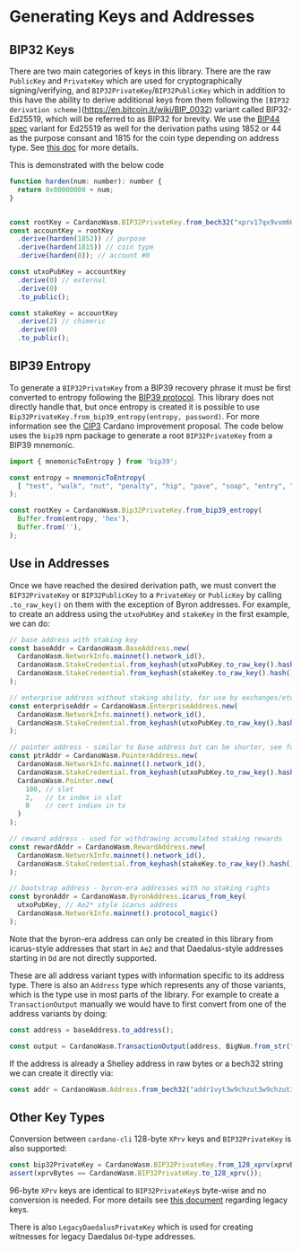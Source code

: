 # Generating Keys and Addresses

## BIP32 Keys

There are two main categories of keys in this library. There are the raw `PublicKey` and `PrivateKey` which are used for cryptographically signing/verifying, and `BIP32PrivateKey`/`BIP32PublicKey` which in addition to this have the ability to derive additional keys from them following the `[BIP32 derivation scheme]`(https://en.bitcoin.it/wiki/BIP_0032) variant called BIP32-Ed25519, which will be referred to as BIP32 for brevity. We use the [BIP44 spec](https://en.bitcoin.it/wiki/BIP_0044) variant for Ed25519 as well for the derivation paths using 1852 or 44 as the purpose consant and 1815 for the coin type depending on address type. See [this doc](https://github.com/input-output-hk/implementation-decisions/pull/18) for more details.

This is demonstrated with the below code
```javascript
function harden(num: number): number {
  return 0x80000000 + num;
}


const rootKey = CardanoWasm.BIP32PrivateKey.from_bech32("xprv17qx9vxm6060qjn5fgazfue9nwyf448w7upk60c3epln82vumg9r9kxzsud9uv5rfscxp382j2aku254zj3qfx9fx39t6hjwtmwq85uunsd8x0st3j66lzf5yn30hwq5n75zeuplepx8vxc502txx09ygjgx06n0p");
const accountKey = rootKey
  .derive(harden(1852)) // purpose
  .derive(harden(1815)) // coin type
  .derive(harden(0)); // account #0

const utxoPubKey = accountKey
  .derive(0) // external
  .derive(0)
  .to_public();

const stakeKey = accountKey
  .derive(2) // chimeric
  .derive(0)
  .to_public();
```

## BIP39 Entropy

To generate a `BIP32PrivateKey` from a BIP39 recovery phrase it must be first converted to entropy following the [BIP39 protocol](). This library does not directly handle that, but once entropy is created it is possible to use `Bip32PrivateKey.from_bip39_entropy(entropy, password)`. For more information see the [CIP3](https://github.com/cardano-foundation/CIPs/pull/3) Cardano improvement proposal. The code below uses the `bip39` npm package to generate a root `BIP32PrivateKey` from a BIP39 mnemonic.

```javascript
import { mnemonicToEntropy } from 'bip39';

const entropy = mnemonicToEntropy(
  [ "test", "walk", "nut", "penalty", "hip", "pave", "soap", "entry", "language", "right", "filter", "choice" ].join(' ')
);

const rootKey = CardanoWasm.Bip32PrivateKey.from_bip39_entropy(
  Buffer.from(entropy, 'hex'),
  Buffer.from(''),
);
```

## Use in Addresses

Once we have reached the desired derivation path, we must convert the `BIP32PrivateKey` or `BIP32PublicKey` to a `PrivateKey` or `PublicKey` by calling `.to_raw_key()` on them with the exception of Byron addresses.
For example, to create an address using the `utxoPubKey` and `stakeKey` in the first example, we can do:
```javascript
// base address with staking key
const baseAddr = CardanoWasm.BaseAddress.new(
  CardanoWasm.NetworkInfo.mainnet().network_id(),
  CardanoWasm.StakeCredential.from_keyhash(utxoPubKey.to_raw_key().hash()),
  CardanoWasm.StakeCredential.from_keyhash(stakeKey.to_raw_key().hash()),
);

// enterprise address without staking ability, for use by exchanges/etc
const enterpriseAddr = CardanoWasm.EnterpriseAddress.new(
  CardanoWasm.NetworkInfo.mainnet().network_id(),
  CardanoWasm.StakeCredential.from_keyhash(utxoPubKey.to_raw_key().hash())
);

// pointer address - similar to Base address but can be shorter, see formal spec for explanation
const ptrAddr = CardanoWasm.PointerAddress.new(
  CardanoWasm.NetworkInfo.mainnet().network_id(),
  CardanoWasm.StakeCredential.from_keyhash(utxoPubKey.to_raw_key().hash()),
  CardanoWasm.Pointer.new(
    100, // slot
    2,   // tx index in slot
    0    // cert indiex in tx
  )
);

// reward address - used for withdrawing accumulated staking rewards
const rewardAddr = CardanoWasm.RewardAddress.new(
  CardanoWasm.NetworkInfo.mainnet().network_id(),
  CardanoWasm.StakeCredential.from_keyhash(stakeKey.to_raw_key().hash())
);

// bootstrap address - byron-era addresses with no staking rights
const byronAddr = CardanoWasm.ByronAddress.icarus_from_key(
  utxoPubKey, // Ae2* style icarus address
  CardanoWasm.NetworkInfo.mainnet().protocol_magic()
);
```

Note that the byron-era address can only be created in this library from icarus-style addresses that start in `Ae2` and that Daedalus-style addresses starting in `Dd` are not directly supported.

These are all address variant types with information specific to its address type. There is also an `Address` type which represents any of those variants, which is the type use in most parts of the library. For example to create a `TransactionOutput` manually we would have to first convert from one of the address variants by doing:
```javascript
const address = baseAddress.to_address();

const output = CardanoWasm.TransactionOutput(address, BigNum.from_str("365"));
```
If the address is already a Shelley address in raw bytes or a bech32 string we can create it directly via:
```javascript
const addr = CardanoWasm.Address.from_bech32("addr1vyt3w9chzut3w9chzut3w9chzut3w9chzut3w9chzut3w9cj43ltf");

```


## Other Key Types

Conversion between `cardano-cli` 128-byte `XPrv` keys and `BIP32PrivateKey` is also supported:
```javascript
const bip32PrivateKey = CardanoWasm.BIP32PrivateKey.from_128_xprv(xprvBytes);
assert(xprvBytes == CardanoWasm.BIP32PrivateKey.to_128_xprv());
```
96-byte `XPrv` keys are identical to `BIP32PrivateKey`s byte-wise and no conversion is needed.
For more details see [this document](https://docs.cardano.org/projects/cardano-node/en/latest/stake-pool-operations/keys_and_addresses.html) regarding legacy keys.

There is also `LegacyDaedalusPrivateKey` which is used for creating witnesses for legacy Daedalus `Dd`-type addresses.
